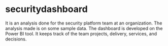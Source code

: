 # securitydashboard
It is an analysis done for the security platform team at an organization. The analysis made is on some sample data. The dashboard is developed on the Power BI tool. It keeps track of the team projects, delivery, services, and decisions. 
